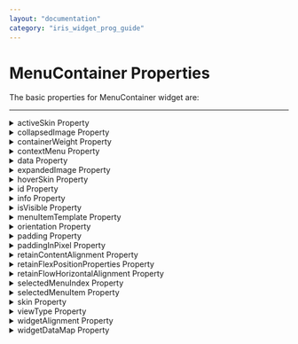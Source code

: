 ```yaml
---
layout: "documentation"
category: "iris_widget_prog_guide"
---
```

                               

MenuContainer Properties
========================

The basic properties for MenuContainer widget are:

* * *


<details close markdown="block"><summary>activeSkin Property</summary>

* * *

Specifies the skin for a menu item that is currently selected.

### Syntax
{% highlight VoltMx %}
activeSkin
{% endhighlight %}

### Type

String

### Read/Write

Yes - (Read and Write)

### Example

{% highlight VoltMx %}
//Sample code to set the activeSkin property of a MenuContainer widget.  
frmMenuC.myMenuC.activeSkin="mnuactSkin";
{% endhighlight %}

### Accessible from IDE

Yes

### Platform Availability

Available on Desktop Web platform only.

* * *

</details>
<details close markdown="block"><summary>collapsedImage Property</summary>

* * *

> **_Note:_** This property is displayed only when the [viewType](#viewType) is selected as MENU\_CONTAINER\_VIEW\_TYPE\_TREEVIEW.

Specifies the image to collapse an extended menu.

### Syntax

collapsedImage

### Type

String

### Read/Write

Yes - (Read and Write)

### Example

{% highlight VoltMx %}
/*Sample code to set the collapsedImage property of a MenuContainer widget where collapsedimage.png is available in the resources folder.*/  
frmMenuC.myMenuC.collapsedImage="collapseimage.png";
{% endhighlight %}

### Accessible from IDE

Yes

### Platform Availability

Available on Desktop Web platform only.

* * *

</details>
<details close markdown="block"><summary>containerWeight Property</summary>

* * *

Specifies percentage of width to be allocated by its parent widget. The parent widget space is distributed to its child widgets based on this weight factor. All its child widgets should sum up to 100% of weight except when placed in _voltmx.ui.ScrollBox_.

### Syntax
{% highlight VoltMx %}
containerWeight
{% endhighlight %}

### Type

Number

### Read/Write

Yes - (Read and Write)

### Example

{% highlight VoltMx %}
//Sample code to set the containerWeight property of a MenuContainer widget.  
frmMenuC.myMenuC.containerWeight=100;
{% endhighlight %}

### Accessible from IDE

No

### Platform Availability

Available on Desktop Web platform only.

* * *

</details>
<details close markdown="block"><summary>contextMenu Property</summary>

* * *

The context specific menu will be displayed with the array of menu items (appropriate to the widget in focus) on right-click mouse.

Default: None

A series of steps to be followed to use contextMenu:

1.  Define a menutemplate under project > templates >menus.
    1.  Go to Applications View.
    2.  Expand the application for which you want to create a menu template.
    3.  Navigate to templates and expand menus, right-click desktop and select New Menu Template. The Create a New Menu window appears.
    4.  Enter a Name for the template and click Finish.
    5.  A new form is created. Drag-drop an HBox and then a VBox within an HBox. You can add other widgets within these widgets.
2.  Define a contextmenu template under project > templates >menus.
    1.  Go to Applications View.
    2.  Expand the application for which you want to create a contextmenu template.
    3.  Navigate to templates and expand contextmenus, right-click desktop and select New ContextMenu Template. The Create a New ContextMenu window appears.
    4.  Enter a Name for the template and click Finish. A new form is created
    5.  Drag-drop a menucontainer.
    6.  (optional) Select menuItemTemplate from the drop down.
    7.  Define data using the data property.
3.  Go to your project and then to desired form and drag-drop a hbox and navigate to Desktop Web properties in Widget Properties window.
4.  Select the contextmenu template from the dropdown.

### Syntax
{% highlight VoltMx %}
contextMenu
{% endhighlight %}

### Type

Array (voltmx.ui.Menuitem)

### Read/Write

Yes - (Read and Write)

### Example

{% highlight VoltMx %}
//Defining contextMenu template.
function initializeaddtoabc() {
    menucontainer12068 = new voltmx.ui.MenuContainer({
        "id": "menucontainer12068",
        "isVisible": true,
        "data": [{
            template: hbox12068,
            "label12068": {
                "text": "India"
            },
            children: [{
                template: hbox12068,
                "label12068": {
                    "text": "Mumbai"
                },
                "image212068": {},
                children: []
            }]
        }, {
            template: hbox120685810729885,
            "label12068": {
                "text": "Srilanka"
            },
            "image212068": {}
        }],
        "widgetDataMap": {
            "label12068": "label12068",
            "image212068": "image212068"
        },
        "menuItemTemplate": hbox12068
    }, {
        "widgetAlignment": constants.WIDGET_ALIGN_CENTER,
        "containerWeight": "50",
        "margin": [0, 0, 0, 0],
        "padding": [0, 0, 0, 0],
        "marginInPixel": false,
        "paddingInPixel": false
    }, {
        "viewType": constants.MENU_CONTAINER_VIEW_TYPE_CONTEXTVIEW
    });
}

//Defining the box with contextMenu:menucontainer12068.
var basicConfBox = {
    id: "boxBorderCollapse",
    isVisible: true,
    orientation: constants.BOX_LAYOUT_HORIZONTAL
};

var layoutConfBox = {
    contentAlignment: constants.CONTENT_ALIGN_TOP_CENTER,
    containerWeight: 100,
    vExpand: true
};

var PSPConfBox = {
    contextMenu: menucontainer12068
};

//Creating the box.
var boxBorderCollapse = new voltmx.ui.Box(basicConfBox, layoutConfBox, PSPConfBox);
{% endhighlight %}

  
### Accessible from IDE

Yes

### Platform Availability

Available on Desktop Web platform only.

* * *

</details>
<details close markdown="block"><summary>data Property</summary>

* * *

Specifies the menu items that must be displayed in the Menu.

> **_Note:_**  
**Template** is the standard key which can be used optionally to override the common menuItemTemplate provided with a specific template for the row. For template, always the value has to be valid box reference, if not it falls back to common menuItemTemplate.  
**metaInfo** is another standard key which can be used to specify some meta information about the row. For example clickable and skin.  
All write properties of the widget are allowed to be set as a part of the widget data while programming for the menu items.

### To add menu and sub menu items to the menu container, follow these steps:

Before proceeding, ensure that you have already created [menu templates](Menuitem_Templates.html) to be used in the _data_ property.

1.  To specify the values, click the Ellipsis button against the property to open the screen _Master data for MenuBar_.
2.  Right-click on _MenuBar Data_ preserve">var var select **Add MenuItem**. A Menu item is added.
3.  Assign the **Template Id** and click Template Data to update the values for the properties displayed.
4.  To add sub menu items, set the **subMenu**column **false/true** to the respective menu item. If the menu item is set to _true_ you can add sub menu items. Right-click on the menu item and select **Add MenuItem** and update the data accordingly.
5.  Once you are done, click **OK**.

> **_Note:_** When you change a submenu to menu or viceversa, the data that is set will be lost and templateID gets reset to default template.

### Syntax
{% highlight VoltMx %}
data
{% endhighlight %}

### Type

JSObject

### Read/Write

Yes - (Read and Write)

### Example

{% highlight VoltMx %}
//Sample code to set the data property of a MenuContainer widget.  
frmMenuC.myMenuC.data = [{
  template: hbox2,
  label2: {
   text: "Four"
  },
  image2: "btn.png",
  children: []
 }],
 isVisible: true,
 menuItemTemplate: hbox2,
 skin: "mnuSkin",
 widgetDataMap: {
  label2: "label2",
  image2: "image2"
 }
}, ];
{% endhighlight %}

### Accessible from IDE

Yes

### Platform Availability

Available on Desktop Web platform only

* * *

</details>
<details close markdown="block"><summary>expandedImage Property</summary>

* * *

> **_Note:_** This property is displayed only when the [viewType](#viewType) is selected as MENU\_CONTAINER\_VIEW\_TYPE\_TREEVIEW.

Specifies the image to expand a collapsed menu.

### Syntax
{% highlight VoltMx %}
expandedImage
{% endhighlight %}

### Type

String

### Read/Write

Yes - (Read and Write)

### Example

{% highlight VoltMx %}
/*Sample code to set the expandedImage property of a MenuContainer widget where expandimage.png is an image file in the resources folder.*/  
frmMenuC.myMenuC.expandedImage="expandimage.png";
{% endhighlight %}

Yes

### Platform Availability

Available on Desktop Web platform only.

* * *

</details>
<details close markdown="block"><summary>hoverSkin Property</summary>

* * *

Specifies the look and feel of a widget when the cursor hovers on the widget.

### Syntax
{% highlight VoltMx %}
hoverSkin
{% endhighlight %}

### Type

String

### Read/Write

Yes - (Read and Write)

### Example

{% highlight VoltMx %}
//Sample code to set the hoverSkin property of a MenuContainer widget.  
  
frmMenuC.myMenuC.hoverSkin ="mnuhovSkin";
{% endhighlight %}

### Accessible from IDE

Yes

### Platform Availability

Available on Desktop Web platform only.

* * *

</details>
<details close markdown="block"><summary>id Property</summary>

* * *

id is a unique identifier of MenuContainer consisting of alpha numeric characters. Every MenuContainer should have a unique id within a Form.

### Syntax
{% highlight VoltMx %}
id
{% endhighlight %}

### Type

String - \[Mandatory\]

### Read/Write

Read only

### Example

{% highlight VoltMx %}
//Defining the properties for a MenuContainer with id: "menu1".
var mnuBasic = {
    id: "menu1",
    hoverSkin: "mnuhovSkin",
    activeSkin: "mnuactSkin",
    data: [{
        template: hbox2,
        label2: {
            text: "Three"
        },
        image2: "btn.png",
    }, {
        template: hbox2,
        label2: {
            text: "Four"
        },
        image2: "btn.png",
        children: []
    }],
    isVisible: true,
    menuItemTemplate: hbox2,
    skin: "mnuSkin",
    widgetDataMap: {
        label2: "label2",
        image2: "image2"
    }
};

var mnuLayout = {
    padding: [5, 5, 5, 5],
    margin: [5, 5, 5, 5],
    containerWeight: 100,
    paddingInPixel: true,
    marginInPixel: true,
    widgetAlignment: constants.WIDGET_ALIGN_TOP_LEFT
};

var mnuPSP = {
    viewType: constants.MENU_CONTAINER_VIEW_DROPDOWNVIEW
};

//Creating the MenuContainer.
var menu1 = new voltmx.ui.MenuContainer(mnuBasic, mnuLayout, mnuPSP);
{% endhighlight %}

  
### Accessible from IDE

Yes

### Platform Availability

Available on Desktop Web platform only.

* * *

</details>
<details close markdown="block"><summary>info Property</summary>

* * *

A custom JSObject with the key value pairs that a developer can use to store the context with the widget. This will help avoid the use of globals.

> **_Note:_** This is a **non-Constructor** property. You cannot set this property through widget constructor. But you can read and write data to it.

Info property holds any JSObject. Post assigning the JSObject to info property, the JSObject should not be modified.

### Syntax
{% highlight VoltMx %}
info
{% endhighlight %}

### Type

JSObject

### Read/Write

Yes - (Read and Write)

### Example

{% highlight VoltMx %}
//Sample code to set info property for a MenuContainer widget.

frmMenuC.myMenuC.info = {
 key: "MenuContainer info"
};

//Reading the info of the MenuContainer widget.
voltmx.print("MenuContainer widget info:" + frmMenuC.myMenuC.info);
{% endhighlight %}

### Accessible from IDE

No

### Platform Availability

Available on Desktop Web platform only.

* * *

</details>
<details close markdown="block"><summary>isVisible Property</summary>

* * *

This property controls the visibility of a widget on the form.

**Default:**_true_

If set to _false,_ the widget is not displayed.

If set to _true,_ the widget is displayed.

### Syntax
{% highlight VoltMx %}
isVisible
{% endhighlight %}

### Type

Boolean

### Read/Write

Yes - (Read and Write)

### Example

{% highlight VoltMx %}
//Sample code to set the isVisible property for a MenuContainer widget.

frmMenuC.myMenuC.isVisible= true;
{% endhighlight %}

> **_Note:_** In addition, the visibility of the widget can be controlled using the setVisibility method.

### Accessible from IDE

Yes

### Platform Availability

Available on Desktop Web platform only

* * *

</details>
<details close markdown="block"><summary>menuItemTemplate Property</summary>

* * *

Indicates a common template to be used for each menuItem while creating the menu items and filling the data.

### Syntax
{% highlight VoltMx %}
menuItemTemplate
{% endhighlight %}

### Type

voltmx.ui.Box - \[Mandatory\]

### Read/Write

Yes - (Read and Write)

### Example

{% highlight VoltMx %}
/*Sample code to set the menuItemTemplate property for a MenuContainer widget where hbox2 is the container of the template.*/

frmMenuC.myMenuC.menuItemTemplate= hbox2;
{% endhighlight %}

### Accessible from IDE

No

### Platform Availability

Available on Desktop Web platform only

* * *

</details>
<details close markdown="block"><summary>orientation Property</summary>

* * *

Specifies how you can stack the widgets within the MenuContainer. You can set the orientation of the MenuContainer as _horizontal_ or _vertical_.

> **_Note:_** This property is disabled if the viewType is set as MENU\_CONTAINER\_VIEW\_TYPE\_TREEVIEW.

**Default:** MENUCONTAINER\_POSITION\_AS\_HORIZONTAL

The available options are:

*   MENUCONTAINER\_POSITION\_AS\_HORIZONTAL: Enables you to stack the content within the menucontainer horizontally.
*   MENUCONTAINER\_POSITION\_AS\_VERTICAL: Enables you to stack the content within the menucontainer vertically.

> **_Note:_** To set the value through code, prefix the option with _constants._ such as _**constants.<option>**_ .

### Syntax
{% highlight VoltMx %}
orientation
{% endhighlight %}

### Type

Number

### Read/Write

Yes - (Read and Write)

### Example

{% highlight VoltMx %}
//Sample code to set the orientation property for a MenuContainer widget.

frmMenuC.myMenuC.orientation=constants.MENUCONTAINER_POSITION_AS_HORIZONTAL;
{% endhighlight %}

### Accessible from IDE

Yes

### Platform Availability

Available on Desktop Web platform only.

* * *

</details>
<details close markdown="block"><summary>padding Property</summary>

* * *

Defines the space between the content of the widget and the widget boundaries. You can use this option to define the top, left, right, and bottom distance between the widget content and the widget boundary.

To define the padding values for a platform, click the (![](Resources/Images/clicktoedit.png)) button against the property to open the _Padding_ screen. Select the checkbox against the platform for which you want to define the padding's and enter the top, left, right, and bottom padding values.

If you want to use the padding values set for a platform across other platforms, you can click the _Apply To_ button and select the platforms on which you want the padding values to be applied.

> **_Note:_** Due to Browser restrictions, you cannot apply Padding for a [ComboBox](ComboBox.html) and [Form](Form.html) widgets on Mobile Web platform. Padding is not supported by Windows Mobile browser for Box and Image Gallery.

> **_Note:_** If no skin is applied to a Button, then Padding is not supported on iPhone. This is due to iOS Safari browser limitation. If you want the padding to be applied, apply a skin to the button and then apply padding.

### Syntax
{% highlight VoltMx %}
padding
{% endhighlight %}

### Type

Array of Numbers

### Read/Write

Yes - (Read and Write)

### Example

{% highlight VoltMx %}
//Sample code to set the padding property for a MenuContainer widget.

frmMenuC.myMenuC.padding=[5, 5, 5, 5];
{% endhighlight %}

### Accessible from IDE

Yes

### Platform Availability

Available on Desktop Web platform only.

* * *

</details>
<details close markdown="block"><summary>paddingInPixel Property</summary>

* * *

Indicates if the padding is to be applied in pixels or in percentage.

**Default:** _false_

If set to _true,_ the padding is applied in pixels.

If set to _false,_ the padding is applied as set in [padding](#padding) property.

> **_Note:_** This property can be set to _true_ or _false_ only for iPhone, iPad, Android and Windows Phone. On other platforms this property does not give any results even when set to _true_.

> **_Note:_** For backward compatibility on older projects, this property is will be made _true_ for iPhone, iPad, Android and Windows Phone and for other platforms it will be _false_.

### Syntax
{% highlight VoltMx %}
paddingInPixel
{% endhighlight %}

### Type

Boolean

### Read/Write

No

### Example

{% highlight VoltMx %}
//Sample code to set the paddingInPixel property for a MenuContainer widget.

frmMenuC.myMenuC.paddingInPixel=true;
{% endhighlight %}

### Accessible from IDE

Yes

### Platform Availability

Available on Desktop Web platform only.

* * *

</details>
<details close markdown="block"><summary>retainContentAlignment Property</summary>

* * *

This property is used to retain the content alignment property value, as it was defined.

> **_Note:_** Locale-level configurations take priority when invalid values are given to this property, or if it is not defined.

The mirroring widget layout properties should be defined as follows.

{% highlight VoltMx %}
function getIsFlexPositionalShouldMirror(widgetRetainFlexPositionPropertiesValue) {
    return (isI18nLayoutConfigEnabled &&
    localeLayoutConfig[defaultLocale]
    ["mirrorFlexPositionalProperties"] == true &&
    !widgetRetainFlexPositionPropertiesValue);
}
{% endhighlight %}

The following table illustrates how widgets consider Local flag and Widget flag values.

  
| Properties | Local Flag Value | Widget Flag Value | Action |
| --- | --- | --- | --- |
| Mirror/retain FlexPositionProperties | true | true | Use the designed layout from widget for all locales. Widget layout overrides everything else. |
| Mirror/retain FlexPositionProperties | true | false | Use Mirror FlexPositionProperties since locale-level Mirror is true. |
| Mirror/retain FlexPositionProperties | true | not specified | Use Mirror FlexPositionProperties since locale-level Mirror is true. |
| Mirror/retain FlexPositionProperties | false | true | Use the designed layout from widget for all locales. Widget layout overrides everything else. |
| Mirror/retain FlexPositionProperties | false | false | Use the Design/Model-specific default layout. |
| Mirror/retain FlexPositionProperties | false | not specified | Use the Design/Model-specific default layout. |
| Mirror/retain FlexPositionProperties | not specified | true | Use the designed layout from widget for all locales. Widget layout overrides everything else. |
| Mirror/retain FlexPositionProperties | not specified | false | Use the Design/Model-specific default layout. |
| Mirror/retain FlexPositionProperties | not specified | not specified | Use the Design/Model-specific default layout. |

### Syntax
{% highlight VoltMx %}
retainContentAlignment
{% endhighlight %}

### Type

Boolean

### Read/Write

No (only during widget-construction time)

### Example

{% highlight VoltMx %}
//This is a generic property that is applicable for various widgets.
//Here, we have shown how to use the retainContentAlignment property for Button widget.
/*You need to make a corresponding use of the 
retainContentAlignment property for other applicable widgets.*/
var btn = new voltmx.ui.Button({
    "focusSkin": "defBtnFocus",
    "height": "50dp",
    "id": "myButton",
    "isVisible": true,
    "left": "0dp",
    "skin": "defBtnNormal",
    "text": "text always from top left",
    "top": "0dp",
    "width": "260dp",
    "zIndex": 1
}, {
    "contentAlignment": constants.CONTENT_ALIGN_TOP_LEFT,
    "displayText": true,
    "padding": [0, 0, 0, 0],
    "paddingInPixel": false,
    "retainFlexPositionProperties": false,
    "retainContentAlignment": true
}, {});
{% endhighlight %}

### Platform Availability

*   Available in IDE
*   Windows, iOS, Android, and SPA

* * *

</details>
<details close markdown="block"><summary>retainFlexPositionProperties Property</summary>

* * *

This property is used to retain flex positional property values as they were defined. The flex positional properties are left, right, and padding.

> **_Note:_** Locale-level configurations take priority when invalid values are given to this property, or if it is not defined.

The mirroring widget layout properties should be defined as follows.

{% highlight VoltMx %}
function getIsFlexPositionalShouldMirror(widgetRetainFlexPositionPropertiesValue) {
    return (isI18nLayoutConfigEnabled &&
    localeLayoutConfig[defaultLocale]
    ["mirrorFlexPositionalProperties"] == true &&
    !widgetRetainFlexPositionPropertiesValue);
}
{% endhighlight %}

The following table illustrates how widgets consider Local flag and Widget flag values.

  
| Properties | Local Flag Value | Widget Flag Value | Action |
| --- | --- | --- | --- |
| Mirror/retain FlexPositionProperties | true | true | Use the designed layout from widget for all locales. Widget layout overrides everything else. |
| Mirror/retain FlexPositionProperties | true | false | Use Mirror FlexPositionProperties since locale-level Mirror is true. |
| Mirror/retain FlexPositionProperties | true | not specified | Use Mirror FlexPositionProperties since locale-level Mirror is true. |
| Mirror/retain FlexPositionProperties | false | true | Use the designed layout from widget for all locales. Widget layout overrides everything else. |
| Mirror/retain FlexPositionProperties | false | false | Use the Design/Model-specific default layout. |
| Mirror/retain FlexPositionProperties | false | not specified | Use the Design/Model-specific default layout. |
| Mirror/retain FlexPositionProperties | not specified | true | Use the designed layout from widget for all locales. Widget layout overrides everything else. |
| Mirror/retain FlexPositionProperties | not specified | false | Use the Design/Model-specific default layout. |
| Mirror/retain FlexPositionProperties | not specified | not specified | Use the Design/Model-specific default layout. |

### Syntax
{% highlight VoltMx %}
retainFlexPositionProperties
{% endhighlight %}

### Type

Boolean

### Read/Write

No (only during widget-construction time)

### Example

{% highlight VoltMx %}
//This is a generic property that is applicable for various widgets.
//Here, we have shown how to use the retainFlexPositionProperties property for Button widget.
/*You need to make a corresponding use of the 
retainFlexPositionProperties property for other applicable widgets.*/
var btn = new voltmx.ui.Button({
    "focusSkin": "defBtnFocus",
    "height": "50dp",
    "id": "myButton",
    "isVisible": true,
    "left": "0dp",
    "skin": "defBtnNormal",
    "text": "always left",
    "top": "0dp",
    "width": "260dp",
    "zIndex": 1
}, {
    "contentAlignment": constants.CONTENT_ALIGN_CENTER,
    "displayText": true,
    "padding": [0, 0, 0, 0],
    "paddingInPixel": false,
    "retainFlexPositionProperties": true,
    "retainContentAlignment": false
}, {});
{% endhighlight %}

### Platform Availability

*   Available in IDE
*   Windows, iOS, Android, and SPA

* * *

</details>
<details close markdown="block"><summary>retainFlowHorizontalAlignment Property</summary>

* * *

This property is used to convert Flow Horizontal Left to Flow Horizontal Right.

> **_Note:_** Locale-level configurations take priority when invalid values are given to this property, or if it is not defined.

The mirroring widget layout properties should be defined as follows.

{% highlight VoltMx %}
function getIsFlexPositionalShouldMirror(widgetRetainFlexPositionPropertiesValue) {
    return (isI18nLayoutConfigEnabled &&
    localeLayoutConfig[defaultLocale]
    ["mirrorFlexPositionalProperties"] == true &&
    !widgetRetainFlexPositionPropertiesValue);
}
{% endhighlight %}

The following table illustrates how widgets consider Local flag and Widget flag values.
  
| Properties | Local Flag Value | Widget Flag Value | Action |
| --- | --- | --- | --- |
| Mirror/retain FlexPositionProperties | true | true | Use the designed layout from widget for all locales. Widget layout overrides everything else. |
| Mirror/retain FlexPositionProperties | true | false | Use Mirror FlexPositionProperties since locale-level Mirror is true. |
| Mirror/retain FlexPositionProperties | true | not specified | Use Mirror FlexPositionProperties since locale-level Mirror is true. |
| Mirror/retain FlexPositionProperties | false | true | Use the designed layout from widget for all locales. Widget layout overrides everything else. |
| Mirror/retain FlexPositionProperties | false | false | Use the Design/Model-specific default layout. |
| Mirror/retain FlexPositionProperties | false | not specified | Use the Design/Model-specific default layout. |
| Mirror/retain FlexPositionProperties | not specified | true | Use the designed layout from widget for all locales. Widget layout overrides everything else. |
| Mirror/retain FlexPositionProperties | not specified | false | Use the Design/Model-specific default layout. |
| Mirror/retain FlexPositionProperties | not specified | not specified | Use the Design/Model-specific default layout. |

### Syntax
{% highlight VoltMx %}
retainFlowHorizontalAlignment
{% endhighlight %}

### Type

Boolean

### Read/Write

No (only during widget-construction time)

### Example

{% highlight VoltMx %}
//This is a generic property that is applicable for various widgets.
//Here, we have shown how to use the retainFlowHorizontalAlignment property for Button widget.
/*You need to make a corresponding use of the 
retainFlowHorizontalAlignment property for other applicable widgets. */
var btn = new voltmx.ui.Button({
 "focusSkin": "defBtnFocus",
 "height": "50dp",
 "id": "myButton",
 "isVisible": true,
 "left": "0dp",
 "skin": "defBtnNormal",
 "text": "always left",
 "top": "0dp",
 "width": "260dp",
 "zIndex": 1
}, {
 "contentAlignment": constants.CONTENT_ALIGN_CENTER,
 "displayText": true,
 "padding": [0, 0, 0, 0],
 "paddingInPixel": false,
 "retainFlexPositionProperties": true,
 "retainContentAlignment": false,
 "retainFlowHorizontalAlignment ": false
}, {});
{% endhighlight %}

### Platform Availability

*   Available in IDE
*   Windows, iOS, Android, and SPA

* * *

</details>
<details close markdown="block"><summary>selectedMenuIndex Property</summary>

* * *

Indicates the selected Menu Item. The index starts from 0.

For example, if the selectedMenuItem is:

*   \[ 0 \] indicates the first menu item in the menu container.
*   \[**0, 2** \] indicates 2nd menu item which is under the first menu item in the menu container.
*   \[ 0, **2,**4\] indicates 4th menu item, which is the child of 2nd menu item of the 0th menu item in the menu container.  
    

### Syntax
{% highlight VoltMx %}
selectedMenuIndex
{% endhighlight %}

### Type

Array

### Read/Write

Yes - (Read and Write)

### Example

{% highlight VoltMx %}
//Sample code to set the selectedMenuIndex property for a MenuContainer widget.
frmMenuC.myMenuC.selectedMenuIndex=[0];
{% endhighlight %}

### Accessible from IDE

No

### Platform Availability

Available on Desktop Web platform only

* * *

</details>
<details close markdown="block"><summary>selectedMenuItem Property</summary>

* * *

Returns the selected menu item present at the [selectedMenuIndex](#selected).

### Syntax
{% highlight VoltMx %}
selectedMenuItem
{% endhighlight %}

### Type

Array

### Read/Write

Yes - (Read only)

### Example

{% highlight VoltMx %}
//Sample code to read the selectedMenuItem property for a MenuContainer widget.  
  
frmMenuC.myMenuC.selectedMenuIndex=[0];	
alert("MenuContainer selectedMenuItem::" + frmMenuC.myMenuC.selectedMenuItem); 
{% endhighlight %}

### Accessible from IDE

No

### Platform Availability

Available on Desktop Web platform only

* * *

</details>
<details close markdown="block"><summary>skin Property</summary>

* * *

Specifies the skin for a MenuContainer.

For more information on how to create and work with skins, see the Working with Applications section of the Volt MX Iris User Guide.

### Syntax
{% highlight VoltMx %}
skin
{% endhighlight %}

### Type

String

### Read/Write

Yes - (Read and Write)

### Example

{% highlight VoltMx %}
//Sample code to read the skin property for a MenuContainer widget.  
  
frmMenuC.myMenuC.skin="mnuSkin";
{% endhighlight %}

### Accessible from IDE

Yes

### Platform Availability

Available on Desktop Web platform only.

* * *

</details>
<details close markdown="block"><summary>viewType Property</summary>

* * *

Specifies the view of the MenuContainer when expanded.

**Default:** MENU\_CONTAINER\_VIEW\_TYPE\_DROPDOWNVIEW

The following are the available options:

*   MENU\_CONTAINER\_VIEW\_TYPE\_CONTEXTVIEW: This view is applicable only when defining contextmenu. The items are aligned as defined in a menutemplate. When you right-click (appropriate to the widget in focus) the context specific menu will be displayed with the array of menu items.
*   MENU\_CONTAINER\_VIEW\_TYPE\_DROPDOWNVIEW: This is the default view. The MenuItems of the MenuContainer are dropped downwards vertically. The items are aligned one below the other. The Menu gets expanded when the cursor hovers over the MenuContainer.  
      
    
    ![](Resources/Images/menubardropdownview.png)
    
*   MENU\_CONTAINER\_VIEW\_TYPE\_DROPLINEVIEW: The MenuItems of the MenuContainer are dropped downwards horizontally. The items are aligned next to each other. The Menu gets expanded when the cursor hovers over the MenuContainer. This view is not supported in Internet Explorer 8 and Internet Explorer 9 versions.  
      
    ![](Resources/Images/menubardroplineview.png)  
    
*   MENU\_CONTAINER\_VIEW\_TYPE\_TREEVIEW: The MenuItems of the MenuContainer are displayed in a hierarchical structure vertically. You can expand and collapse the MenuItems. When this option is selected two additional properties [expandedImage](#expanded) and [collapsedImage](#collapse) are displayed to specify the images to expand and collapse a menu.  
      
    ![](Resources/Images/menubartreeview.png)

> **_Note:_** MenuContainer first level is always horizontal when the view is set as DROPDOWNVIEW and DROPLINEVIEW.

### Syntax
{% highlight VoltMx %}
viewType
{% endhighlight %}

### Type

Number

### Read/Write

Yes - (Read and Write)

### Example

{% highlight VoltMx %}
//Sample code to read the viewType property for a MenuContainer widget.  
  
frmMenuC.myMenuC.viewType=constants.MENU_CONTAINER_VIEW_DROPDOWNVIEW;
{% endhighlight %}

  
### Accessible from IDE

Yes

### Platform Availability

Available on Desktop Web platform only.

* * *

</details>
<details close markdown="block"><summary>widgetAlignment Property</summary>

* * *

Indicates how a widget is to be anchored with respect to its parent. Each of these below options have a horizontal alignment attribute and a vertical alignment attribute. For example, WIDGET\_ALIGN\_TOP\_LEFT specifies the vertical alignment as TOP and horizontal alignment as LEFT.

Default: WIDGET\_ALIGN\_CENTER

The available options are:

*   WIDGET\_ALIGN\_TOP\_LEFT
*   WIDGET\_ALIGN\_TOP\_CENTER
*   WIDGET\_ALIGN\_TOP\_RIGHT
*   WIDGET\_ALIGN\_MIDDLE\_LEFT
*   WIDGET\_ALIGN\_CENTER
*   WIDGET\_ALIGN\_MIDDLE\_RIGHT
*   WIDGET\_ALIGN\_BOTTOM\_LEFT
*   WIDGET\_ALIGN\_BOTTOM\_CENTER
*   WIDGET\_ALIGN\_BOTTOM\_RIGHT

### Syntax
{% highlight VoltMx %}
widgetAlignment
{% endhighlight %}

### Type

Number

### Read/Write

No

### Example

{% highlight VoltMx %}
//Sample code to read the widgetAlignment property for a MenuContainer widget.  
  
frmMenuC.myMenuC.widgetAlignment=constants.WIDGET_ALIGN_TOP_LEFT;
{% endhighlight %}

### Accessible from IDE

Yes

### Platform Availability

Available on Desktop Web platform only.

* * *

</details>
<details close markdown="block"><summary>widgetDataMap Property</summary>

* * *

Specifies the mapping information between the widget id's and the keys in the data.

> **_Note:_** It is developer responsibility to ensure that widget data map to accommodate all the widget ids required including the widgets referred in dynamic templates.

{% highlight VoltMx %}
{  
 widgetID1: "dataId1",  
 widgetId2: "dataId2",  
 widgetId3: "dtaId3",  
 widgetId4: "secDataId1"  
 widgetId5: "secDataId2"  
}  

{% endhighlight %}

### Syntax
{% highlight VoltMx %}
widgetDataMap
{% endhighlight %}

### Type

JSObject

### Read/Write

Yes - (Read and Write)

### Example

{% highlight VoltMx %}
//Sample code to read the widgetDataMap property for a MenuContainer widget.
frmMenuC.myMenuC.widgetDataMap = {
 label2: "label2",
 image2: "image2"
};
{% endhighlight %}

### Accessible from IDE

No

###Platform Availability

Available on Desktop Web platform only.

* * *

